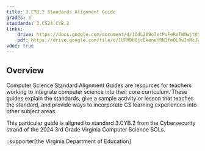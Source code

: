 ```yaml
---
title: 3.CYB.2 Standards Alignment Guide
grades: 3
standards: 3.CS24.CYB.2
links:
    drive: https://docs.google.com/document/d/1DdLZ69o7etPvFeRoTWMwjtKN5Tf6TY4cYgiYqDLG66s/edit?usp=drive_link
    pdf: https://drive.google.com/file/d/1UFMDH8jcEkeneHRN1fmOLRwImMcJW07g/view?usp=drive_link
vdoe: true
---
```


## Overview

Computer Science Standard Alignment Guides are resources for teachers working to integrate computer science into their core curriculum. These guides explain the standards, give a sample activity or lesson that teaches the standard, and provide ways to incorporate CS learning experiences into other subject areas. 

This particular guide is aligned to standard 3.CYB.2 from the Cybersecurity strand of the 2024 3rd Grade Virginia Computer Science SOLs.

::supporter[the Virginia Department of Education]
